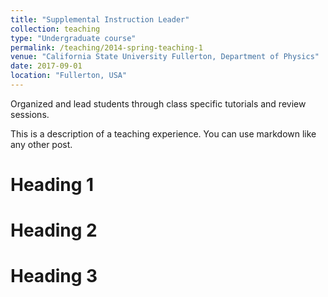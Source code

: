 ```yaml
---
title: "Supplemental Instruction Leader"
collection: teaching
type: "Undergraduate course"
permalink: /teaching/2014-spring-teaching-1
venue: "California State University Fullerton, Department of Physics"
date: 2017-09-01
location: "Fullerton, USA"
---
```


Organized and lead students through class specific tutorials and review sessions. 

This is a description of a teaching experience. You can use markdown like any other post.

Heading 1
======

Heading 2
======

Heading 3
======
